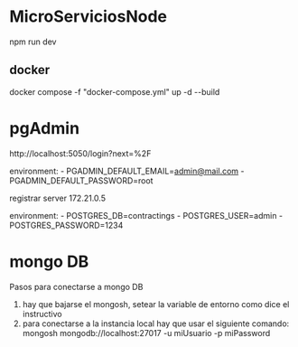 # MicroServiciosNode

npm run dev

## docker 

 docker compose -f "docker-compose.yml" up -d --build 
 
# pgAdmin

 http://localhost:5050/login?next=%2F

environment:
      - PGADMIN_DEFAULT_EMAIL=admin@mail.com
      - PGADMIN_DEFAULT_PASSWORD=root

 registrar server 172.21.0.5

 environment:
      - POSTGRES_DB=contractings
      - POSTGRES_USER=admin
      - POSTGRES_PASSWORD=1234

# mongo DB

Pasos para conectarse a mongo DB
1. hay que bajarse el mongosh, setear la variable de entorno como dice el instructivo
2. para conectarse a la instancia local hay que usar el siguiente comando:
    mongosh mongodb://localhost:27017 -u miUsuario -p miPassword
